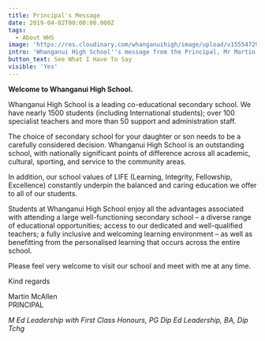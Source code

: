 ```yaml
---
title: Principal's Message
date: 2019-04-02T00:00:00.000Z
tags:
  - About WHS
image: 'https://res.cloudinary.com/whanganuihigh/image/upload/v1555472910/martin.jpg'
intro: 'Whanganui High School''s message from the Principal, Mr Martin McAllen.'
button_text: See What I Have To Say
visible: 'Yes'
---
```

**Welcome to Whanganui High School.**  

Whanganui High School is a leading co-educational secondary school.  We have nearly 1500 students (including International students); over 100 specialist teachers and more than 50 support and administration staff.

The choice of secondary school for your daughter or son needs to be a carefully considered decision.  Whanganui High School is an outstanding school, with nationally significant points of difference across all academic, cultural, sporting, and service to the community areas.

In addition, our school values of LIFE (Learning, Integrity, Fellowship, Excellence) constantly underpin the balanced and caring education we offer to all of our students.

Students at Whanganui High School enjoy all the advantages associated with attending a large well-functioning secondary school – a diverse range of educational opportunities; access to our dedicated and well-qualified teachers; a fully inclusive and welcoming learning environment – as well as benefitting from the personalised learning that occurs across the entire school.

Please feel very welcome to visit our school and meet with me at any time.

Kind regards

Martin McAllen  
PRINCIPAL

_M Ed Leadership with First Class Honours, PG Dip Ed Leadership, BA, Dip Tchg_
